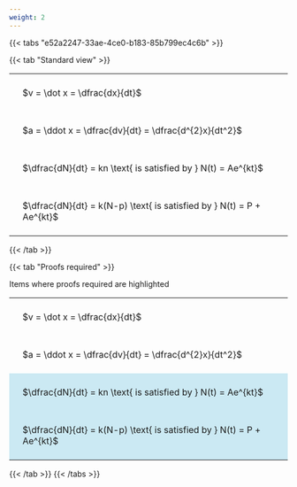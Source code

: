 ```yaml
---
weight: 2
---
```


{{< tabs "e52a2247-33ae-4ce0-b183-85b799ec4c6b" >}}

{{< tab "Standard view" >}}

<style type="text/css">
#T_8d3a0 th.col_heading {
  text-align: left;
  font-size: 1em;
}
#T_8d3a0 td {
  text-align: left;
  font-size: 1em;
  padding: 1.5em;
}
</style>
<table id="T_8d3a0">
  <thead>
  </thead>
  <tbody>
    <tr>
      <td id="T_8d3a0_row0_col0" class="data row0 col0" >$v = \dot x = \dfrac{dx}{dt}$</td>
    </tr>
    <tr>
      <td id="T_8d3a0_row1_col0" class="data row1 col0" >$a = \ddot x = \dfrac{dv}{dt} = \dfrac{d^{2}x}{dt^2}$</td>
    </tr>
    <tr>
      <td id="T_8d3a0_row2_col0" class="data row2 col0" >$\dfrac{dN}{dt} = kn \text{ is satisfied by } N(t) = Ae^{kt}$</td>
    </tr>
    <tr>
      <td id="T_8d3a0_row3_col0" class="data row3 col0" >$\dfrac{dN}{dt} = k(N-p) \text{ is satisfied by } N(t) = P + Ae^{kt}$</td>
    </tr>
  </tbody>
</table>
{{< /tab >}}

{{< tab "Proofs required" >}}

Items where proofs required are highlighted 
<br>
<style type="text/css">
#T_fbcfc th.col_heading {
  text-align: left;
  font-size: 1em;
}
#T_fbcfc td {
  text-align: left;
  font-size: 1em;
  padding: 1.5em;
}
#T_fbcfc_row0_col0, #T_fbcfc_row1_col0 {
  background-color: rgba(0,0,0,0);
}
#T_fbcfc_row2_col0, #T_fbcfc_row3_col0 {
  background-color: rgba(0,150,200, 0.2);
}
</style>
<table id="T_fbcfc">
  <thead>
  </thead>
  <tbody>
    <tr>
      <td id="T_fbcfc_row0_col0" class="data row0 col0" >$v = \dot x = \dfrac{dx}{dt}$</td>
    </tr>
    <tr>
      <td id="T_fbcfc_row1_col0" class="data row1 col0" >$a = \ddot x = \dfrac{dv}{dt} = \dfrac{d^{2}x}{dt^2}$</td>
    </tr>
    <tr>
      <td id="T_fbcfc_row2_col0" class="data row2 col0" >$\dfrac{dN}{dt} = kn \text{ is satisfied by } N(t) = Ae^{kt}$</td>
    </tr>
    <tr>
      <td id="T_fbcfc_row3_col0" class="data row3 col0" >$\dfrac{dN}{dt} = k(N-p) \text{ is satisfied by } N(t) = P + Ae^{kt}$</td>
    </tr>
  </tbody>
</table>
{{< /tab >}}
{{< /tabs >}}